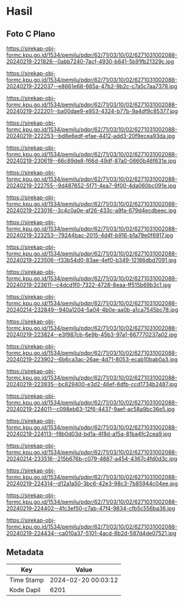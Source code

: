 # Hasil

## Foto C Plano

https://sirekap-obj-formc.kpu.go.id/1534/pemilu/pdpr/62/71/03/10/02/6271031002088-20240219-221826--0abb7240-7acf-4930-b641-5b91fb21329c.jpg

https://sirekap-obj-formc.kpu.go.id/1534/pemilu/pdpr/62/71/03/10/02/6271031002088-20240219-222037--e8661e68-665a-47b2-9b2c-c7a5c7aa7378.jpg

https://sirekap-obj-formc.kpu.go.id/1534/pemilu/pdpr/62/71/03/10/02/6271031002088-20240219-222201--ba00dae9-e953-4324-b77b-9a4df9c85377.jpg

https://sirekap-obj-formc.kpu.go.id/1534/pemilu/pdpr/62/71/03/10/02/6271031002088-20240219-222253--bd8e6edf-efae-4412-add3-20f9ecea93da.jpg

https://sirekap-obj-formc.kpu.go.id/1534/pemilu/pdpr/62/71/03/10/02/6271031002088-20240219-230619--66c89de8-f66d-49df-87a0-0660b46f631e.jpg

https://sirekap-obj-formc.kpu.go.id/1534/pemilu/pdpr/62/71/03/10/02/6271031002088-20240219-222755--9d487652-5f71-4ea7-9f00-4da060bc091e.jpg

https://sirekap-obj-formc.kpu.go.id/1534/pemilu/pdpr/62/71/03/10/02/6271031002088-20240219-223016--3c4c0a0e-af26-433c-a9fa-679d4ecdbeec.jpg

https://sirekap-obj-formc.kpu.go.id/1534/pemilu/pdpr/62/71/03/10/02/6271031002088-20240219-223253--79244bac-2015-4d4f-b916-b1a79e0f6917.jpg

https://sirekap-obj-formc.kpu.go.id/1534/pemilu/pdpr/62/71/03/10/02/6271031002088-20240219-223506--f33b54d0-83ae-4ef0-b349-12186dbd7091.jpg

https://sirekap-obj-formc.kpu.go.id/1534/pemilu/pdpr/62/71/03/10/02/6271031002088-20240219-223611--c4dcd1f0-7322-4728-8eaa-ff515b69b3c1.jpg

https://sirekap-obj-formc.kpu.go.id/1534/pemilu/pdpr/62/71/03/10/02/6271031002088-20240214-232849--940a1204-5a04-4b0e-aa0b-a1ca7545bc78.jpg

https://sirekap-obj-formc.kpu.go.id/1534/pemilu/pdpr/62/71/03/10/02/6271031002088-20240219-223824--e3f987cb-6e9b-45b3-97a1-667770237a02.jpg

https://sirekap-obj-formc.kpu.go.id/1534/pemilu/pdpr/62/71/03/10/02/6271031002088-20240219-223902--6b6ca3ac-26ae-4d71-8053-ecab10bab0a3.jpg

https://sirekap-obj-formc.kpu.go.id/1534/pemilu/pdpr/62/71/03/10/02/6271031002088-20240219-223935--bc829400-e3d2-46ef-8dfb-ccd1734b2487.jpg

https://sirekap-obj-formc.kpu.go.id/1534/pemilu/pdpr/62/71/03/10/02/6271031002088-20240219-224011--c098eb63-12f6-4437-9aef-ac58a9bc36e5.jpg

https://sirekap-obj-formc.kpu.go.id/1534/pemilu/pdpr/62/71/03/10/02/6271031002088-20240219-224113--f8b0d03d-bd1a-4f8d-a15a-81ba4fc2cea9.jpg

https://sirekap-obj-formc.kpu.go.id/1534/pemilu/pdpr/62/71/03/10/02/6271031002088-20240214-233516--215b676b-c079-4887-a454-4367c4fd0d3c.jpg

https://sirekap-obj-formc.kpu.go.id/1534/pemilu/pdpr/62/71/03/10/02/6271031002088-20240219-224314--d12a1a50-3bc6-42e3-98c3-7b85944c04ee.jpg

https://sirekap-obj-formc.kpu.go.id/1534/pemilu/pdpr/62/71/03/10/02/6271031002088-20240219-224402--4fc3ef50-c7ab-47f4-9834-cfb5c556ba36.jpg

https://sirekap-obj-formc.kpu.go.id/1534/pemilu/pdpr/62/71/03/10/02/6271031002088-20240219-224434--ca010a37-5101-4acd-8b2d-587d4de07521.jpg


## Metadata

| Key        | Value               |
| ---------- | ------------------- |
| Time Stamp | 2024-02-20 00:03:12 |
| Kode Dapil | 6201                |



